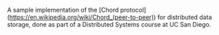A sample implementation of the [Chord protocol] (https://en.wikipedia.org/wiki/Chord_(peer-to-peer)) for distributed data storage, done as part of a Distributed Systems course at UC San Diego.

